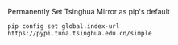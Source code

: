 Permanently Set Tsinghua Mirror as pip's default

`
pip config set global.index-url https://pypi.tuna.tsinghua.edu.cn/simple
`